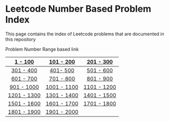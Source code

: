 # Leetcode Number Based Problem Index

This page contains the index of Leetcode problems that are documented in this repository

Problem Number Range based link

| [1 - 100](leetcode-1-100.md) | [101 - 200](leetcode-101-200.md) | [201 - 300](leetcode-201-300.md) |
| :---: | :---: | :---: |
| [301 - 400](leetcode-301-400.md) | [401- 500](leetcode-401-500.md) | [501 - 600](leetcode-501-600.md) |
| [601 - 700](leetcode-601-700.md) | [701 - 800](leetcode-701-800.md) | [801 - 900](leetcode-801-900.md) |
| [901 - 1000](leetcode-901-1000.md) | [1001 - 1100](leetcode-1001-1100.md) | [1101 - 1200](leetcode-1101-1200.md) |
| [1201 - 1300](leetcode-1201-1300.md) | [1301 - 1400](leetcode-1301-1400.md) | [1401 - 1500](leetcode-1401-1500.md) |
| [1501 - 1600](leetcode-1501-1600.md) | [1601 - 1700](leetcode-1601-1700.md) | [1701 - 1800](leetcode-1701-1800.md) |
| [1801 - 1900](leetcode-1801-1900.md) | [1901 - 2000](leetcode-1901-2000.md) |  |







